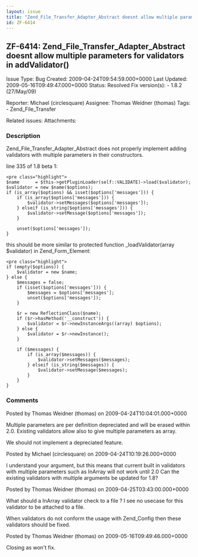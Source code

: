 ```yaml
---
layout: issue
title: "Zend_File_Transfer_Adapter_Abstract doesnt allow multiple parameters for validators in addValidator()"
id: ZF-6414
---
```


ZF-6414: Zend\_File\_Transfer\_Adapter\_Abstract doesnt allow multiple parameters for validators in addValidator()
------------------------------------------------------------------------------------------------------------------

 Issue Type: Bug Created: 2009-04-24T09:54:59.000+0000 Last Updated: 2009-05-16T09:49:47.000+0000 Status: Resolved Fix version(s): - 1.8.2 (27/May/09)
 
 Reporter:  Michael (circlesquare)  Assignee:  Thomas Weidner (thomas)  Tags: - Zend\_File\_Transfer
 
 Related issues: 
 Attachments: 
### Description

Zend\_File\_Transfer\_Adapter\_Abstract does not properly implement adding validators with multiple parameters in their constructors.

line 335 of 1.8 beta 1:

 
    <pre class="highlight">
    $name      = $this->getPluginLoader(self::VALIDATE)->load($validator);
    $validator = new $name($options);
    if (is_array($options) && isset($options['messages'])) {
        if (is_array($options['messages'])) {
            $validator->setMessages($options['messages']);
        } elseif (is_string($options['messages'])) {
            $validator->setMessage($options['messages']);
        }
    
        unset($options['messages']);
    }


this should be more similar to protected function \_loadValidator(array $validator) in Zend\_Form\_Element:

 
    <pre class="highlight">
    if (empty($options)) {
        $validator = new $name;
    } else {
        $messages = false;
        if (isset($options['messages'])) {
            $messages = $options['messages'];
            unset($options['messages']);
        }
    
        $r = new ReflectionClass($name);
        if ($r->hasMethod('__construct')) {
            $validator = $r->newInstanceArgs((array) $options);
        } else {
            $validator = $r->newInstance();
        }
    
        if ($messages) {
            if (is_array($messages)) {
                $validator->setMessages($messages);
            } elseif (is_string($messages)) {
                $validator->setMessage($messages);
            }
        }
    }


 

 

### Comments

Posted by Thomas Weidner (thomas) on 2009-04-24T10:04:01.000+0000

Multiple parameters are per definition depreciated and will be erased within 2.0. Existing validators allow also to give multiple parameters as array.

We should not implement a depreciated feature.

 

 

Posted by Michael (circlesquare) on 2009-04-24T10:19:26.000+0000

I understand your argument, but this means that current built in validators with multiple parameters such as InArray will not work until 2.0 Can the existing validators with multiple arguments be updated for 1.8?

 

 

Posted by Thomas Weidner (thomas) on 2009-04-25T03:43:00.000+0000

What should a InArray validator check to a file ? I see no usecase for this validator to be attached to a file.

When validators do not conform the usage with Zend\_Config then these validators should be fixed.

 

 

Posted by Thomas Weidner (thomas) on 2009-05-16T09:49:46.000+0000

Closing as won't fix.

 

 